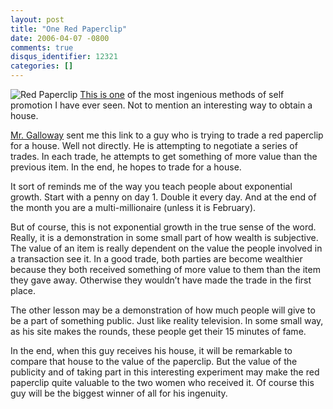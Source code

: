 ```yaml
---
layout: post
title: "One Red Paperclip"
date: 2006-04-07 -0800
comments: true
disqus_identifier: 12321
categories: []
---
```

![Red Paperclip](http://haacked.com/images/redpaperclip.jpg) [This is
one](http://oneredpaperclip.blogspot.com/ "One Red Paperclip") of the
most ingenious methods of self promotion I have ever seen. Not to
mention an interesting way to obtain a house.

[Mr. Galloway](http://weblogs.asp.net/jgalloway/ "Jon Galloway") sent me
this link to a guy who is trying to trade a red paperclip for a house.
Well not directly. He is attempting to negotiate a series of trades. In
each trade, he attempts to get something of more value than the previous
item. In the end, he hopes to trade for a house.

It sort of reminds me of the way you teach people about exponential
growth. Start with a penny on day 1. Double it every day. And at the end
of the month you are a multi-millionaire (unless it is February).

But of course, this is not exponential growth in the true sense of the
word. Really, it is a demonstration in some small part of how wealth is
subjective. The value of an item is really dependent on the value the
people involved in a transaction see it. In a good trade, both parties
are become wealthier because they both received something of more value
to them than the item they gave away. Otherwise they wouldn’t have made
the trade in the first place.

The other lesson may be a demonstration of how much people will give to
be a part of something public. Just like reality television. In some
small way, as his site makes the rounds, these people get their 15
minutes of fame.

In the end, when this guy receives his house, it will be remarkable to
compare that house to the value of the paperclip. But the value of the
publicity and of taking part in this interesting experiment may make the
red paperclip quite valuable to the two women who received it. Of course
this guy will be the biggest winner of all for his ingenuity.

